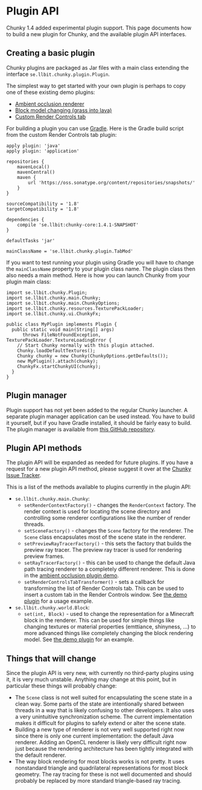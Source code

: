 Plugin API
==========

Chunky 1.4 added experimental plugin support. This page documents how to build a new plugin
for Chunky, and the available plugin API interfaces.


## Creating a basic plugin

Chunky plugins are packaged as Jar files with a main class extending the
interface `se.llbit.chunky.plugin.Plugin`.

The simplest way to get started with your own plugin is perhaps to copy one of
these existing demo plugins:


* [Ambient occlusion renderer][1]
* [Block model changing (grass into lava)][2]
* [Custom Render Controls tab][3]


For building a plugin you can use [Gradle][5]. Here is the Gradle build script from
the custom Render Controls tab plugin:

```
apply plugin: 'java'
apply plugin: 'application'

repositories {
    mavenLocal()
    mavenCentral()
    maven {
        url 'https://oss.sonatype.org/content/repositories/snapshots/'
    }
}

sourceCompatibility = '1.8'
targetCompatibility = '1.8'

dependencies {
    compile 'se.llbit:chunky-core:1.4.1-SNAPSHOT'
}

defaultTasks 'jar'

mainClassName = 'se.llbit.chunky.plugin.TabMod'
```

If you want to test running your plugin using Gradle you will have to change the
`mainClassName` property to your plugin class name. The plugin class then also
needs a main method. Here is how you can launch Chunky from your plugin main class:

```
import se.llbit.chunky.Plugin;
import se.llbit.chunky.main.Chunky;
import se.llbit.chunky.main.ChunkyOptions;
import se.llbit.chunky.resources.TexturePackLoader;
import se.llbit.chunky.ui.ChunkyFx;

public class MyPlugin implements Plugin {
  public static void main(String[] args)
      throws FileNotFoundException, TexturePackLoader.TextureLoadingError {
    // Start Chunky normally with this plugin attached.
    Chunky.loadDefaultTextures();
    Chunky chunky = new Chunky(ChunkyOptions.getDefaults());
    new MyPlugin().attach(chunky);
    ChunkyFx.startChunkyUI(chunky);
  }
}
```


## Plugin manager

Plugin support has not yet been added to the regular Chunky launcher. A
separate plugin manager application can be used instead. You have to build it
yourself, but if you have Gradle installed, it should be fairly easy to build.
The plugin manager is available from [this GitHub repository][4].


## Plugin API methods

The plugin API will be expanded as needed for future plugins. If you have a
request for a new plugin API method, please suggest it over at the [Chunky
Issue Tracker][6].

This is a list of the methods available to plugins currently in the plugin API:

* `se.llbit.chunky.main.Chunky`:
    * `setRenderContextFactory()` - changes the `RenderContext` factory.
    The render context is used for  locating the scene directory and
    controlling some renderer configurations like the number of render threads.
    * `setSceneFactory()` - changes the `Scene` factory for the renderer.
    The `Scene` class encapsulates most of the scene state in the renderer.
    * `setPreviewRayTracerFactory()` - this sets the factory that builds
    the preview ray tracer. The preview ray tracer is used for rendering preview
    frames.
    * `setRayTracerFactory()` - this can be used to change the default Java path
    tracing renderer to a completely different renderer. This is done in the
    [ambient occlusion plugin demo][1].
    * `setRenderControlsTabTransformer()` - sets a callback for transforming
    the list of Render Controls tab. This can be used to insert a custom
    tab in the Render Controls window. See [the demo plugin][3] for a usage example.
* `se.llbit.chunky.world.Block`:
    * `set(int, Block)` - used to change the representation for a Minecraft block
    in the renderer. This can be used for simple things like changing textures or
    material properties (emttiance, shinyness, ...) to more advanced things like
    completely changing the block rendering model. See [the demo plugin][4] for
    an example.

## Things that will change

Since the plugin API is very new, with currently no third-party plugins using it,
it is very much unstable. Anything may change at this point, but in particular
these things will probably change:

* The `Scene` class is not well suited for encapsulating the scene state in a
  clean way. Some parts of the state are intentionally shared between threads
  in a way that is likely confusing to other developers. It also uses a very
  unintuitive synchronization scheme. The current implementation makes it
  difficult for plugins to safely extend or alter the scene state.
* Building a new type of renderer is not very well supported right now since
  there is only one current implementation: the default Java renderer. Adding
  an OpenCL renderer is likely very difficult right now just because the
  rendering architecture has been tightly integrated with the default renderer.
* The way block rendering for most blocks works is not pretty. It uses
  nonstandard triangle and quadrilateral representations for most block
  geometry. The ray tracing for these is not well documented and should
  probably be replaced by more standard triangle-based ray tracing.

[1]: https://github.com/llbit/Chunky-AOPlugin
[2]: https://github.com/llbit/Chunky-BlockMod
[3]: https://github.com/llbit/Chunky-TabMod
[4]: https://github.com/llbit/Chunky-PlugMan
[5]: https://gradle.org/
[6]: https://github.com/llbit/chunky/issues
